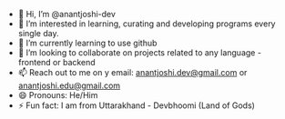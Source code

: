 - 👋 Hi, I’m @anantjoshi-dev
- 👀 I’m interested in learning, curating and developing programs every single day.
- 🌱 I’m currently learning to use github
- 💞️ I’m looking to collaborate on projects related to any language - frontend or backend
- 📫 Reach out to me on y email: anantjoshi.dev@gmail.com or anantjoshi.edu@gmail.com
- 😄 Pronouns: He/Him
- ⚡ Fun fact: I am from Uttarakhand - Devbhoomi (Land of Gods) 

<!---
anantjoshi-dev/anantjoshi-dev is a ✨ special ✨ repository because its `README.md` (this file) appears on your GitHub profile.
You can click the Preview link to take a look at your changes.
--->

